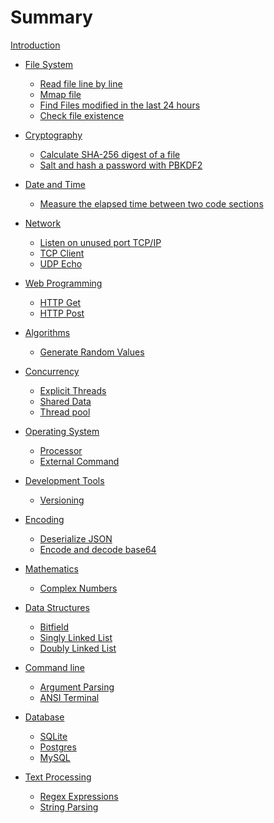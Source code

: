 # Summary

[Introduction](./intro.md)

- [File System]()

  - [Read file line by line](./01-01-read-file-line-by-line.md)
  - [Mmap file](./01-02-mmap-file.md)
  - [Find Files modified in the last 24 hours](./01-03-file-modified-24h-ago.md)
  - [Check file existence](./01-04-file-exists.md)

- [Cryptography]()

  - [Calculate SHA-256 digest of a file](./02-01-sha-digest.md)
  - [Salt and hash a password with PBKDF2](./02-02-pbkdf2.md)

- [Date and Time]()

  - [Measure the elapsed time between two code sections](./03-01-elapsed-time.md)

- [Network]()

  - [Listen on unused port TCP/IP](./04-01-tcp-server.md)
  - [TCP Client](./04-02-tcp-client.md)
  - [UDP Echo](./04-03-udp-echo.md)

- [Web Programming]()

  - [HTTP Get](./05-01-http-get.md)
  - [HTTP Post](./05-02-http-post.md)

- [Algorithms]()

  - [Generate Random Values](./06-01-rand.md)

- [Concurrency]()

  - [Explicit Threads](./07-01-spawn.md)
  - [Shared Data](./07-02-shared-data.md)
  - [Thread pool](./07-03-threadpool.md)

- [Operating System]()

  - [Processor](./08-01-cpu-count.md)
  - [External Command](./08-02-external.md)

- [Development Tools]()

  - [Versioning](./09-01-semver.md)

- [Encoding]()

  - [Deserialize JSON](./10-01-json.md)
  - [Encode and decode base64](./10-02-base64.md)

- [Mathematics]()

  - [Complex Numbers](./11-01-complex-numbers.md)

- [Data Structures]()

  - [Bitfield](./12-01-bitfield.md)
  - [Singly Linked List](./12-02-singly-linked-list.md)
  - [Doubly Linked List](./12-03-doubly-linked-list.md)

- [Command line]()

  - [Argument Parsing](./13-01-argparse.md)
  - [ANSI Terminal]()

- [Database](database.md)

  - [SQLite](./14-01-sqlite.md)
  - [Postgres](./14-02-postgres.md)
  - [MySQL](./14-03-mysql.md)

- [Text Processing]()
  - [Regex Expressions](15-01-regex.md)
  - [String Parsing](15-02-string.md)
